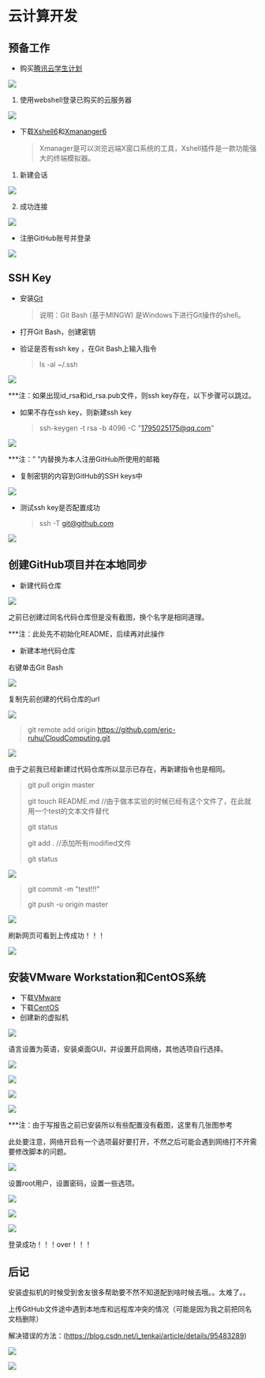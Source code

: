 # 云计算开发

## 预备工作

* 购买[腾讯云学生计划](https://cloud.tencent.com/act/campus)

![](https://github.com/eric-ruhu/CloudComputing/blob/master/Basis/image/1.png?raw=true)

1. 使用webshell登录已购买的云服务器

![](https://github.com/eric-ruhu/CloudComputing/blob/master/Basis/image/2.png?raw=true)

* 下载[Xshell6](http://www.xshellcn.com/xiazai.html)和[Xmananger6](http://www.xshellcn.com/xiazai.html)

  > Xmanager是可以浏览远端X窗口系统的工具，Xshell插件是一款功能强大的终端模拟器。

1. 新建会话

![](https://github.com/eric-ruhu/CloudComputing/blob/master/Basis/image/3.png?raw=true)

2. 成功连接

![](https://github.com/eric-ruhu/CloudComputing/blob/master/Basis/image/4.png?raw=true)

* 注册GitHub账号并登录

![](https://github.com/eric-ruhu/CloudComputing/blob/master/Basis/image/5.png?raw=true)

## SSH Key

* 安装[Git](https://git-scm.com/downloads)

  > 说明：Git Bash (基于MINGW) 是Windows下进行Git操作的shell。

* 打开Git Bash，创建密钥

* 验证是否有ssh key ，在Git Bash上输入指令

  > ls -al ~/.ssh

![](https://github.com/eric-ruhu/CloudComputing/blob/master/Basis/image/6.png?raw=true)

***注：如果出现id_rsa和id_rsa.pub文件，则ssh key存在，以下步骤可以跳过。

* 如果不存在ssh key，则新建ssh key

  > ssh-keygen -t rsa -b 4096 -C "1795025175@qq.com"

![](https://github.com/eric-ruhu/CloudComputing/blob/master/Basis/image/7.png?raw=true)

***注：” ”内替换为本人注册GitHub所使用的邮箱

* 复制密钥的内容到GitHub的SSH keys中

![](https://github.com/eric-ruhu/CloudComputing/blob/master/Basis/image/8.png?raw=true)

* 测试ssh key是否配置成功

  > ssh -T git@github.com

![](https://github.com/eric-ruhu/CloudComputing/blob/master/Basis/image/9.png?raw=true)

## 创建GitHub项目并在本地同步

* 新建代码仓库

![](https://github.com/eric-ruhu/CloudComputing/blob/master/Basis/image/10.png?raw=true)

之前已创建过同名代码仓库但是没有截图，换个名字是相同道理。

***注：此处先不初始化README，后续再对此操作

* 新建本地代码仓库

右键单击Git Bash

![](https://github.com/eric-ruhu/CloudComputing/blob/master/Basis/image/11.png?raw=true)

复制先前创建的代码仓库的url

![](https://github.com/eric-ruhu/CloudComputing/blob/master/Basis/image/12.png?raw=true)

> git remote add origin https://github.com/eric-ruhu/CloudComputing.git

![](https://github.com/eric-ruhu/CloudComputing/blob/master/Basis/image/13.png?raw=true)

由于之前我已经新建过代码仓库所以显示已存在，再新建指令也是相同。

>git pull origin master
>
>git touch README.md  //由于做本实验的时候已经有这个文件了，在此就用一个test的文本文件替代
>
>git status
>
>git add .  //添加所有modified文件
>
>git status

![](https://github.com/eric-ruhu/CloudComputing/blob/master/Basis/image/14.png?raw=true)

> git commit -m "test!!!"
>
> git push -u origin master

![](https://github.com/eric-ruhu/CloudComputing/blob/master/Basis/image/15.png?raw=true)

刷新网页可看到上传成功！！！

![](https://github.com/eric-ruhu/CloudComputing/blob/master/Basis/image/16.png?raw=true)

## 安装VMware Workstation和CentOS系统

* 下载[VMware](https://www.vmware.com/products/workstation-player/workstation-player-evaluation.html)
* 下载[CentOS](https://www.centos.org/)
* 创建新的虚拟机

![](https://github.com/eric-ruhu/CloudComputing/blob/master/Basis/image/17.png?raw=true)

语言设置为英语，安装桌面GUI，并设置开启网络，其他选项自行选择。

![](https://github.com/eric-ruhu/CloudComputing/blob/master/Basis/image/18.png?raw=true)

![](https://github.com/eric-ruhu/CloudComputing/blob/master/Basis/image/19.png?raw=true)

![](https://github.com/eric-ruhu/CloudComputing/blob/master/Basis/image/20.png?raw=true)

![](https://github.com/eric-ruhu/CloudComputing/blob/master/Basis/image/21.png?raw=true)

***注：由于写报告之前已安装所以有些配置没有截图，这里有几张图参考

此处要注意，网络开启有一个选项最好要打开，不然之后可能会遇到网络打不开需要修改脚本的问题。

![](https://github.com/eric-ruhu/CloudComputing/blob/master/Basis/image/22.png?raw=true)

设置root用户，设置密码，设置一些选项。

![](https://github.com/eric-ruhu/CloudComputing/blob/master/Basis/image/23.png?raw=true)

![](https://github.com/eric-ruhu/CloudComputing/blob/master/Basis/image/24.png?raw=true)

![](https://github.com/eric-ruhu/CloudComputing/blob/master/Basis/image/25.png?raw=true)

登录成功！！！over！！！

## 后记

安装虚拟机的时候受到舍友很多帮助要不然不知道配到啥时候去哦。。太难了。。

上传GitHub文件途中遇到本地库和远程库冲突的情况（可能是因为我之前把同名文档删除）

解决错误的方法：(https://blog.csdn.net/i_tenkai/article/details/95483289)

![](https://github.com/eric-ruhu/CloudComputing/blob/master/Basis/image/26.png?raw=true)

![](https://github.com/eric-ruhu/CloudComputing/blob/master/Basis/image/27.png?raw=true)

